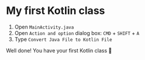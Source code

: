 # My first Kotlin class

1. Open `MainActivity.java`
2. Open `Action and option` dialog box: `CMD` + `SHIFT` + `A`
3. Type `Convert Java File to Kotlin File`

Well done! You have your first Kotlin class :horse: